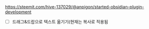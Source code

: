 https://steemit.com/hive-137029/@anpigon/started-obsidian-plugin-development

- [ ] 드래그&드랍으로 텍스트 옮기기(현재는 복사로 적용됨










































